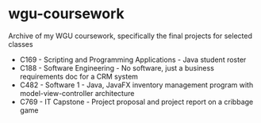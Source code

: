 # wgu-coursework
Archive of my WGU coursework, specifically the final projects for selected classes

* C169 - Scripting and Programming Applications - Java student roster  
* C188 - Software Engineering - No software, just a business requirements doc for a CRM system
* C482 - Software 1 - Java, JavaFX inventory management program with model-view-controller architecture
* C769 - IT Capstone - Project proposal and project report on a cribbage game
